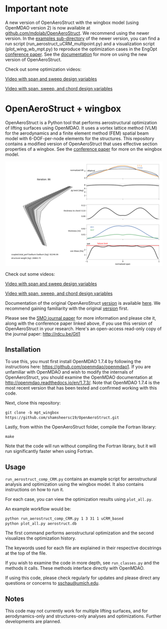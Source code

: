 # Important note

A new version of OpenAeroStruct with the wingbox model (using OpenMDAO version 2) is now available at [github.com/mdolab/OpenAeroStruct](https://github.com/mdolab/OpenAeroStruct).
We recommend using the newer version.
In the [examples sub-directory](https://github.com/mdolab/OpenAeroStruct/tree/master/openaerostruct/examples) of the newer version, you can find a run script (run_aerostruct_uCRM_multipoint.py) and a visualization script (plot_wing_wb_mpt.py) to reproduce the optimization cases in the EngOpt [conference paper](https://www.researchgate.net/publication/325986597_Low-fidelity_aerostructural_optimization_of_aircraft_wings_with_a_simplified_wingbox_model_using_OpenAeroStruct).
See the [documentation](https://mdolab.github.io/OpenAeroStruct/) for more on using the new version of OpenAeroStruct.

Check out some optimization videos:

[Video with span and sweep design variables](https://youtu.be/c5qO-deZZgs)

[Video with span, sweep, and chord design variables](https://youtu.be/Q36UYrk4H64)

# OpenAeroStruct + wingbox

OpenAeroStruct is a Python tool that performs aerostructural optimization of lifting surfaces using OpenMDAO. It uses a vortex lattice method (VLM) for the aerodynamics and a finite element method (FEM) spatial beam model with 6-DOF-per-node elements for the structures.
This repository contains a modified version of OpenAeroStruct that uses effective section properties of a wingbox.
See the [conference paper](https://www.researchgate.net/publication/325986597_Low-fidelity_aerostructural_optimization_of_aircraft_wings_with_a_simplified_wingbox_model_using_OpenAeroStruct) for more on the wingbox model.

![Optimized CRM-type wing example](/example.png?raw=true "Example Optimization Result and Visualization")

Check out some videos:

[Video with span and sweep design variables](https://youtu.be/c5qO-deZZgs)

[Video with span, sweep, and chord design variables](https://youtu.be/Q36UYrk4H64)

Documentation of the original OpenAeroStruct [version](https://github.com/mdolab/OpenAeroStruct/releases/tag/v1.0) is available [here](http://openaerostruct.readthedocs.io/en/latest/).
We recommend gaining familiarity with the original [version](https://github.com/mdolab/OpenAeroStruct/releases/tag/v1.0) first.

Please see the [SMO journal paper](https://link.springer.com/article/10.1007%2Fs00158-018-1912-8) for more information and please cite it, along with the conference paper linked above, if you use this version of OpenAeroStruct in your research. Here's an open-access read-only copy of the journal paper: http://rdcu.be/Gtl1


## Installation

To use this, you must first install OpenMDAO 1.7.4 by following the instructions here: https://github.com/openmdao/openmdao1. If you are unfamiliar with OpenMDAO and wish to modify the internals of OpenAeroStruct, you should examine the OpenMDAO documentation at http://openmdao.readthedocs.io/en/1.7.3/. Note that OpenMDAO 1.7.4 is the most recent version that has been tested and confirmed working with this code.

Next, clone this repository:

    git clone -b mpt_wingbox https://github.com/shamsheersc19/OpenAeroStruct.git

Lastly, from within the OpenAeroStruct folder, compile the Fortran library:

    make

Note that the code will run without compiling the Fortran library, but it will run significantly faster when using Fortran.

## Usage

`run_aerostruct_comp_CRM.py` contains an example script for aerostructural analysis and optimization using the wingbox model.
It also contains instructions on how to run it.

For each case, you can view the optimization results using `plot_all.py`.

An example workflow would be:

    python run_aerostruct_comp_CRM.py 1 3 31 1 uCRM_based
    python plot_all.py aerostruct.db

The first command performs aerostructural optimization and the second visualizes the optimization history.

The keywords used for each file are explained in their respective docstrings at the top of the file.

If you wish to examine the code in more depth, see `run_classes.py` and the methods it calls. These methods interface directly with OpenMDAO.

If using this code, please check regularly for updates and please direct any questions or concerns to sschau@umich.edu.

## Notes

This code may not currently work for multiple lifting surfaces, and for aerodynamics-only and structures-only analyses and optimizations. Further developments are planned.